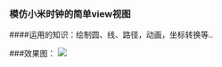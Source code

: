 ### 模仿小米时钟的简单view视图

####运用的知识：绘制圆、线、路径，动画，坐标转换等..

###效果图：
![](https://github.com/xandone/xiaomiClock/blob/master/pic/2a8b3514-b965-4bd9-8a09-64d171cf4b7d.gif)

